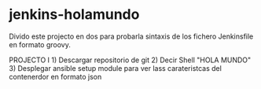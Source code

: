 # jenkins-holamundo
Divido este projecto en dos para probarla sintaxis de los fichero Jenkinsfile en formato groovy.

PROJECTO I
    1) Descargar repositorio de git
    2) Decir Shell "HOLA MUNDO"
    3) Desplegar ansible setup module para ver lass carateristcas del contenerdor en formato json

